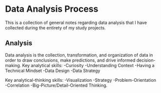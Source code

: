 # Data Analysis Process
This is a collection of general notes regarding data analysis that I have collected during the entirety of my study projects.
## Analysis
Data analysis is the collection, transformation, and organization of data in order to draw conclusions, make predictions, and drive informed decision-making.
Key analytical skills: 
-Curiosity
-Understanding Context
-Having a Technical Mindset
-Data Design
-Data Strategy

Key analytical-thinking skills:
-Visualization
-Strategy
-Problem-Orientation
-Correlation
-Big-Picture/Detail-Oriented Thinking.
